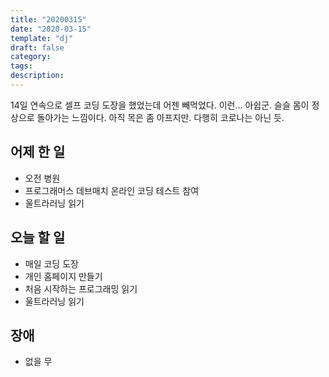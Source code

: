 ```yaml
---
title: "20200315"
date: "2020-03-15"
template: "dj"
draft: false
category:
tags:
description:
---
```


14일 연속으로 셀프 코딩 도장을 했었는데 어젠 빼먹었다. 이런... 아쉽군.
슬슬 몸이 정상으로 돌아가는 느낌이다. 아직 목은 좀 아프지만.
다행히 코로나는 아닌 듯.

## 어제 한 일

* 오전 병원
* 프로그래머스 데브매치 온라인 코딩 테스트 참여
* 울트라러닝 읽기

## 오늘 할 일

* 매일 코딩 도장
* 개인 홈페이지 만들기
* 처음 시작하는 프로그래밍 읽기
* 울트라러닝 읽기

## 장애

* 없을 무
